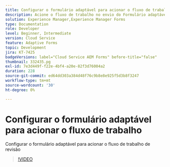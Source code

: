 ```yaml
---
title: Configurar o formulário adaptável para acionar o fluxo de trabalho
description: Acione o fluxo de trabalho no envio do Formulário adaptável.
solution: Experience Manager,Experience Manager Forms
type: Documentation
role: Developer
level: Beginner, Intermediate
version: Cloud Service
feature: Adaptive Forms
topic: Development
jira: KT-7425
badgeVersions: label="Cloud Service AEM Forms" before-title="false"
thumbnail: 332435.pg
exl-id: 7e3d449f-f22e-4bf4-a20e-82f3d76004a2
duration: 228
source-git-commit: ed64dd303a384d48f76c9b8e8e925f5d3b8f3247
workflow-type: tm+mt
source-wordcount: '30'
ht-degree: 0%

---
```


# Configurar o formulário adaptável para acionar o fluxo de trabalho

Configurar o formulário adaptável para acionar o fluxo de trabalho de revisão

>[!VIDEO](https://video.tv.adobe.com/v/332435?quality=12&learn=on)
